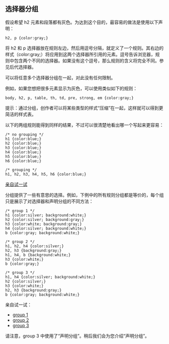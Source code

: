 ## 选择器分组

假设希望 h2 元素和段落都有灰色。为达到这个目的，最容易的做法是使用以下声明：

```
h2, p {color:gray;}
```

将 h2 和 p 选择器放在规则左边，然后用逗号分隔，就定义了一个规则。其右边的样式（color:gray;）将应用到这两个选择器所引用的元素。逗号告诉浏览器，规则中包含两个不同的选择器。如果没有这个逗号，那么规则的含义将完全不同。参见后代选择器。

可以将任意多个选择器分组在一起，对此没有任何限制。

例如，如果您想把很多元素显示为灰色，可以使用类似如下的规则：

```
body, h2, p, table, th, td, pre, strong, em {color:gray;}
```

提示：通过分组，创作者可以将某些类型的样式“压缩”在一起，这样就可以得到更简洁的样式表。

以下的两组规则能得到同样的结果，不过可以很清楚地看出哪一个写起来更容易：

```
/* no grouping */
h1 {color:blue;}
h2 {color:blue;}
h3 {color:blue;}
h4 {color:blue;}
h5 {color:blue;}
h6 {color:blue;}

/* grouping */
h1, h2, h3, h4, h5, h6 {color:blue;}
```

[亲自试一试](http://www.w3school.com.cn/tiy/t.asp?f=csse_grouping_selector)

分组提供了一些有意思的选择。例如，下例中的所有规则分组都是等价的，每个组只是展示了对选择器和声明分组的不同方法：

```
/* group 1 */
h1 {color:silver; background:white;}
h2 {color:silver; background:gray;}
h3 {color:white; background:gray;}
h4 {color:silver; background:white;}
b {color:gray; background:white;}

/* group 2 */
h1, h2, h4 {color:silver;}
h2, h3 {background:gray;}
h1, h4, b {background:white;}
h3 {color:white;}
b {color:gray;}

/* group 3 */
h1, h4 {color:silver; background:white;}
h2 {color:silver;}
h3 {color:white;}
h2, h3 {background:gray;}
b {color:gray; background:white;}
```

亲自试一试：

- [group 1](http://www.w3school.com.cn/tiy/t.asp?f=csse_grouping_selector_1)
- [group 2](http://www.w3school.com.cn/tiy/t.asp?f=csse_grouping_selector_2)
- [group 3](http://www.w3school.com.cn/tiy/t.asp?f=csse_grouping_selector_3)

请注意，group 3 中使用了“声明分组”。稍后我们会为您介绍“声明分组”。